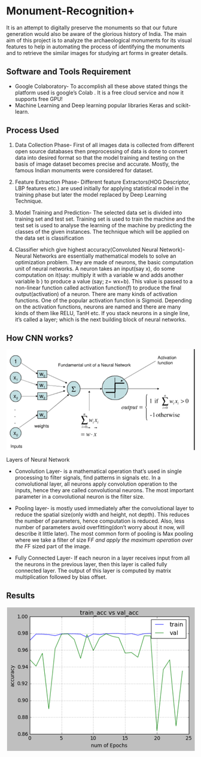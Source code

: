 # Monument-Recognition+

It is an attempt to digitally preserve the monuments so that our future generation would also be aware of the glorious history of India. The main aim of this project is to analyze the archaeological monuments for its visual features to help in automating the process of identifying the monuments and to retrieve the similar images for studying art forms in greater details.

## Software and Tools Requirement

* Google Colaboratory- To accomplish all these above stated things the platform used is google’s Colab . It is a free cloud      service and now it supports free GPU!
* Machine Learning and Deep learning popular libraries Keras and scikit-learn.

## Process Used

1. Data Collection Phase- First of all images data is collected from different open source databases then preprocessing of data is done to convert data into desired format so that the model training and testing on the basis of image dataset becomes precise and accurate. Mostly, the famous Indian monuments were considered for dataset.

2. Feature Extraction Phase- Different feature Extractors(HOG Descriptor, LBP features etc.) are used initially for applying statistical model in the training phase but later the model replaced by Deep Learning Technique.

3. Model Training and Prediction- The selected data set is divided into training set and test set. Training set is used to train the machine and the test set is used to analyse the learning of the machine by predicting the classes of the given instances. The technique which will be applied on the data set is classification

4. Classifier which give highest accuracy(Convoluted Neural Network)- Neural Networks are essentially mathematical models to solve an optimization problem. They are made of neurons, the basic computation unit of neural networks. A neuron takes an input(say x), do some computation on it(say: multiply it with a variable w and adds another variable b ) to produce a value (say; z= wx+b). This value is passed to a non-linear function called activation function(f) to produce the final output(activation) of a neuron. There are many kinds of activation functions. One of the popular activation function is Sigmoid. Depending on the activation functions, neurons are named and there are many kinds of them like RELU, TanH etc. If you stack neurons in a single line, it’s called a layer; which is the next building block of neural networks.

## How CNN works?

![Neural Network Workflow](https://github.com/I-m-Parthian/Malware-Detection-Framework-for-a-virtual-environment/blob/master/Result/Neural%20Network.png)

Layers of Neural Network
* Convolution Layer- is a mathematical operation that’s used in single processing to filter signals, find patterns in signals etc. In a convolutional layer, all neurons apply convolution operation to the inputs, hence they are called convolutional neurons. The most important parameter in a convolutional neuron is the filter size.

* Pooling layer- is mostly used immediately after the convolutional layer to reduce the spatial size(only width and height, not depth). This reduces the number of parameters, hence computation is reduced. Also, less number of parameters avoid overfitting(don’t worry about it now, will describe it little later). The most common form of pooling is Max pooling where we take a filter of size F*F and apply the maximum operation over the F*F sized part of the image.

* Fully Connected Layer- If each neuron in a layer receives input from all the neurons in the previous layer, then this layer is called fully connected layer. The output of this layer is computed by matrix multiplication followed by bias offset.

## Results
![CNN Results](https://github.com/I-m-Parthian/Monument-Recognition/blob/master/Results/acc_graph.png)
